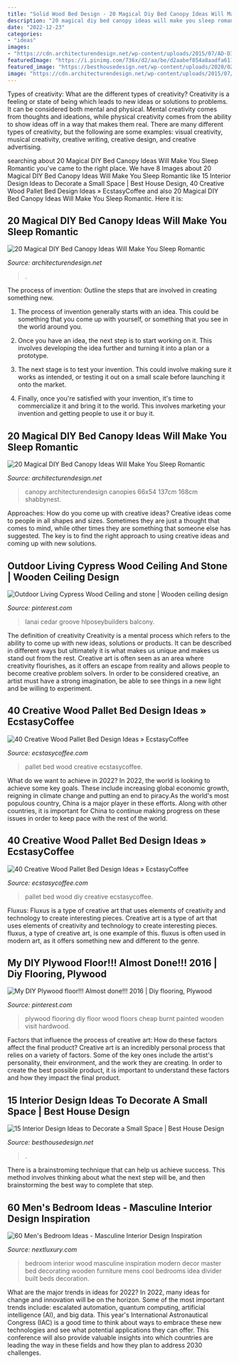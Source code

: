 ```yaml
---
title: "Solid Wood Bed Design - 20 Magical Diy Bed Canopy Ideas Will Make You Sleep Romantic"
description: "20 magical diy bed canopy ideas will make you sleep romantic"
date: "2022-12-23"
categories:
- "ideas"
images:
- "https://cdn.architecturendesign.net/wp-content/uploads/2015/07/AD-DIY-Bed-Canopy-13.jpg"
featuredImage: "https://i.pinimg.com/736x/d2/aa/be/d2aabef854a8aadfa6117e4a20d2c8fa.jpg"
featured_image: "https://besthousedesign.net/wp-content/uploads/2020/02/interior-16.jpg"
image: "https://cdn.architecturendesign.net/wp-content/uploads/2015/07/AD-DIY-Bed-Canopy-11.jpg"
---
```



Types of creativity: What are the different types of creativity?
Creativity is a feeling or state of being which leads to new ideas or solutions to problems. It can be considered both mental and physical. Mental creativity comes from thoughts and ideations, while physical creativity comes from the ability to show ideas off in a way that makes them real. There are many different types of creativity, but the following are some examples: visual creativity, musical creativity, creative writing, creative design, and creative advertising.

	

		
searching about 20 Magical DIY Bed Canopy Ideas Will Make You Sleep Romantic you've came to the right place. We have 8 Images about 20 Magical DIY Bed Canopy Ideas Will Make You Sleep Romantic like 15 Interior Design Ideas to Decorate a Small Space | Best House Design, 40 Creative Wood Pallet Bed Design Ideas » EcstasyCoffee and also 20 Magical DIY Bed Canopy Ideas Will Make You Sleep Romantic. Here it is:
		
    
## 20 Magical DIY Bed Canopy Ideas Will Make You Sleep Romantic

<img loading=lazy src="https://cdn.architecturendesign.net/wp-content/uploads/2015/07/AD-DIY-Bed-Canopy-11.jpg" onerror="this.onerror=null;this.src='https://tse3.mm.bing.net/th?id=OIP.FZB2nXjLbgdkWaOOh5AVIAHaLG&amp;pid=15.1';" alt="20 Magical DIY Bed Canopy Ideas Will Make You Sleep Romantic">

_Source: architecturendesign.net_

>. 

	

The process of invention: Outline the steps that are involved in creating something new.
1. The process of invention generally starts with an idea. This could be something that you come up with yourself, or something that you see in the world around you.
2. Once you have an idea, the next step is to start working on it. This involves developing the idea further and turning it into a plan or a prototype.

3. The next stage is to test your invention. This could involve making sure it works as intended, or testing it out on a small scale before launching it onto the market.

4. Finally, once you're satisfied with your invention, it's time to commercialize it and bring it to the world. This involves marketing your invention and getting people to use it or buy it.

    
## 20 Magical DIY Bed Canopy Ideas Will Make You Sleep Romantic

<img loading=lazy src="https://cdn.architecturendesign.net/wp-content/uploads/2015/07/AD-DIY-Bed-Canopy-13.jpg" onerror="this.onerror=null;this.src='https://tse3.mm.bing.net/th?id=OIP.0zYA2rPhrQMR70Ooj5WczwHaJ4&amp;pid=15.1';" alt="20 Magical DIY Bed Canopy Ideas Will Make You Sleep Romantic">

_Source: architecturendesign.net_

>canopy architecturendesign canopies 66x54 137cm 168cm shabbynest. 

	

Approaches: How do you come up with creative ideas?
Creative ideas come to people in all shapes and sizes. Sometimes they are just a thought that comes to mind, while other times they are something that someone else has suggested. The key is to find the right approach to using creative ideas and coming up with new solutions.

    
## Outdoor Living Cypress Wood Ceiling And Stone | Wooden Ceiling Design

<img loading=lazy src="https://i.pinimg.com/736x/d2/aa/be/d2aabef854a8aadfa6117e4a20d2c8fa.jpg" onerror="this.onerror=null;this.src='https://tse2.mm.bing.net/th?id=OIP.wN-QLpnj4vTxiqr1R8hvBgAAAA&amp;pid=15.1';" alt="Outdoor Living Cypress Wood Ceiling and stone | Wooden ceiling design">

_Source: pinterest.com_

>lanai cedar groove hlposeybuilders balcony. 

	

The definition of creativity
Creativity is a mental process which refers to the ability to come up with new ideas, solutions or products. It can be described in different ways but ultimately it is what makes us unique and makes us stand out from the rest. Creative art is often seen as an area where creativity flourishes, as it offers an escape from reality and allows people to become creative problem solvers. In order to be considered creative, an artist must have a strong imagination, be able to see things in a new light and be willing to experiment.

    
## 40 Creative Wood Pallet Bed Design Ideas » EcstasyCoffee

<img loading=lazy src="https://i1.wp.com/www.ecstasycoffee.com/wp-content/uploads/2016/10/Decorative-Wall-Pictures.jpeg?resize=750%2C1126" onerror="this.onerror=null;this.src='https://tse1.mm.bing.net/th?id=OIP.e7y3ya5HY2SJmPIzcSPyPwHaLH&amp;pid=15.1';" alt="40 Creative Wood Pallet Bed Design Ideas » EcstasyCoffee">

_Source: ecstasycoffee.com_

>pallet bed wood creative ecstasycoffee. 

	

What do we want to achieve in 2022?
In 2022, the world is looking to achieve some key goals. These include increasing global economic growth, reigning in climate change and putting an end to piracy.As the world's most populous country, China is a major player in these efforts. Along with other countries, it is important for China to continue making progress on these issues in order to keep pace with the rest of the world.

    
## 40 Creative Wood Pallet Bed Design Ideas » EcstasyCoffee

<img loading=lazy src="https://i1.wp.com/www.ecstasycoffee.com/wp-content/uploads/2016/10/pallet-bed-diy.jpg" onerror="this.onerror=null;this.src='https://tse2.mm.bing.net/th?id=OIP.7tX0ALH8GeyJk6Dfd31vhQHaJ3&amp;pid=15.1';" alt="40 Creative Wood Pallet Bed Design Ideas » EcstasyCoffee">

_Source: ecstasycoffee.com_

>pallet bed wood diy creative ecstasycoffee. 

	

Fluxus: Fluxus is a type of creative art that uses elements of creativity and technology to create interesting pieces.
Creative art is a type of art that uses elements of creativity and technology to create interesting pieces. fluxus, a type of creative art, is one example of this. fluxus is often used in modern art, as it offers something new and different to the genre.

    
## My DIY Plywood Floor!!! Almost Done!!! 2016 | Diy Flooring, Plywood

<img loading=lazy src="https://i.pinimg.com/736x/cf/87/8c/cf878cb9c8d0b9a37973007bba17f8a2--plywood-floors-flooring.jpg" onerror="this.onerror=null;this.src='https://tse1.mm.bing.net/th?id=OIP.3kJxxZa6xi4xC4MsJRgBpAHaJ3&amp;pid=15.1';" alt="My DIY Plywood floor!!! Almost done!!! 2016 | Diy flooring, Plywood">

_Source: pinterest.com_

>plywood flooring diy floor wood floors cheap burnt painted wooden visit hardwood. 

	

Factors that influence the process of creative art: How do these factors affect the final product?
Creative art is an incredibly personal process that relies on a variety of factors. Some of the key ones include the artist's personality, their environment, and the work they are creating. In order to create the best possible product, it is important to understand these factors and how they impact the final product.

    
## 15 Interior Design Ideas To Decorate A Small Space | Best House Design

<img loading=lazy src="https://besthousedesign.net/wp-content/uploads/2020/02/interior-16.jpg" onerror="this.onerror=null;this.src='https://tse3.mm.bing.net/th?id=OIP.unTbbDLWaSRIq-O2Re5lNQHaLH&amp;pid=15.1';" alt="15 Interior Design Ideas to Decorate a Small Space | Best House Design">

_Source: besthousedesign.net_

>. 

	

There is a brainstroming technique that can help us achieve success. This method involves thinking about what the next step will be, and then brainstorming the best way to complete that step.

    
## 60 Men&#039;s Bedroom Ideas - Masculine Interior Design Inspiration

<img loading=lazy src="http://nextluxury.com/wp-content/uploads/bedroom-wood-wall-ideas.jpg" onerror="this.onerror=null;this.src='https://tse1.mm.bing.net/th?id=OIP.NunCsB3aqM8lddjtL5KVsAHaLP&amp;pid=15.1';" alt="60 Men&#039;s Bedroom Ideas - Masculine Interior Design Inspiration">

_Source: nextluxury.com_

>bedroom interior wood masculine inspiration modern decor master bed decorating wooden furniture mens cool bedrooms idea divider built beds decoration. 

	

What are the major trends in ideas for 2022?
In 2022, many ideas for change and innovation will be on the horizon. Some of the most important trends include: escalated automation, quantum computing, artificial intelligence (AI), and big data. 
This year's International Astronautical Congress (IAC) is a good time to think about ways to embrace these new technologies and see what potential applications they can offer. This conference will also provide valuable insights into which countries are leading the way in these fields and how they plan to address 2030 challenges.

